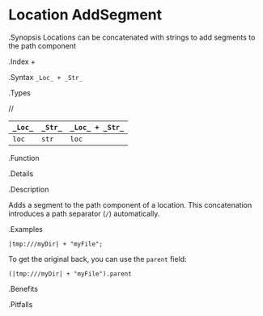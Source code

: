 # Location AddSegment

.Synopsis
Locations can be concatenated with strings to add segments to the path component

.Index
+

.Syntax
`_Loc_ + _Str_`

.Types

//

| `_Loc_` | `_Str_` | `_Loc_ + _Str_`  |
| --- | --- | --- |
| `loc`     | `str`     | `loc`                |


.Function

.Details



.Description

Adds a segment to the path component of a location.
This concatenation introduces a path separator (`/`) automatically.

.Examples
```rascal-shell
|tmp:///myDir| + "myFile";
```
To get the original back, you can use the `parent` field:
```rascal-shell
(|tmp:///myDir| + "myFile").parent
```
.Benefits

.Pitfalls

